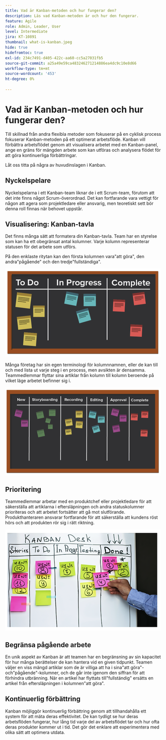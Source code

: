 ```yaml
---
title: Vad är Kanban-metoden och hur fungerar den?
description: Läs vad Kanban-metoden är och hur den fungerar.
feature: Agile
role: Admin, Leader, User
level: Intermediate
jira: KT-10891
thumbnail: what-is-kanban.jpeg
hide: true
hidefromtoc: true
exl-id: 234c7491-d405-422c-aa60-cc5a27031fb5
source-git-commit: a25a49e59ca483246271214886ea4dc9c10e8d66
workflow-type: tm+mt
source-wordcount: '453'
ht-degree: 0%

---
```


# Vad är Kanban-metoden och hur fungerar den?

Till skillnad från andra flexibla metoder som fokuserar på en cyklisk process fokuserar Kanban-metoden på ett optimerat arbetsflöde. Kanban vill förbättra arbetsflödet genom att visualisera arbetet med en Kanban-panel, ange en gräns för mängden arbete som kan utföras och analysera flödet för att göra kontinuerliga förbättringar.


Låt oss titta på några av huvudinslagen i Kanban.



## Nyckelspelare

Nyckelspelarna i ett Kanban-team liknar de i ett Scrum-team, förutom att det inte finns något Scrum-överordnad. Det kan fortfarande vara vettigt för någon att agera som projektledare eller ansvarig, men teoretiskt sett bör denna roll finnas när behovet uppstår.

## Visualisering: Kanban-tavla

Det finns många sätt att formatera din Kanban-tavla. Team har en styrelse som kan ha ett obegränsat antal kolumner. Varje kolumn representerar statusen för det arbete som utförs.

På den enklaste ritytan kan den första kolumnen vara&quot;att göra&quot;, den andra&quot;pågående&quot; och den tredje&quot;fullständiga&quot;.

![Svarta och klisterlappar](assets/agile4-01.png)

Många företag har sin egen terminologi för kolumnnamnen, eller de kan till och med lista ut varje steg i en process, men avsikten är densamma. Teammedlemmar flyttar sina artiklar från kolumn till kolumn beroende på vilket läge arbetet befinner sig i.

![Svarta och klisterlappar](assets/agile4-02.png)

## Prioritering

Teammedlemmar arbetar med en produktchef eller projektledare för att säkerställa att artiklarna i eftersläpningen och andra statuskolumner prioriteras och att arbetet fortsätter att gå mot slutförande. Produkthanteraren ansvarar fortfarande för att säkerställa att kundens röst hörs och att produkten rör sig i rätt riktning.

![Kanban-whiteboard](assets/agile4-03.png)

## Begränsa pågående arbete

En unik aspekt av Kanban är att teamen har en begränsning av sin kapacitet för hur många berättelser de kan hantera vid en given tidpunkt. Teamen väljer en viss mängd artiklar som de är villiga att ha i sina&quot;att göra&quot;- och&quot;pågående&quot;-kolumner, och de går inte igenom den siffran för att förhindra utbränning. När en artikel har flyttats till&quot;fullständig&quot; ersätts en artikel från eftersläpningen i kolumnen&quot;att göra&quot;.

## Kontinuerlig förbättring

Kanban möjliggör kontinuerlig förbättring genom att tillhandahålla ett system för att mäta deras effektivitet. De kan tydligt se hur deras arbetsflöden fungerar, hur lång tid varje del av arbetsflödet tar och hur ofta deras produkter kommer ut i tid. Det gör det enklare att experimentera med olika sätt att optimera utdata.
